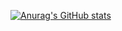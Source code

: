 [![Anurag's GitHub stats](https://github-readme-stats.vercel.app/api?username=ti-ginkgo&theme=onedark)](https://github.com/anuraghazra/github-readme-stats)
